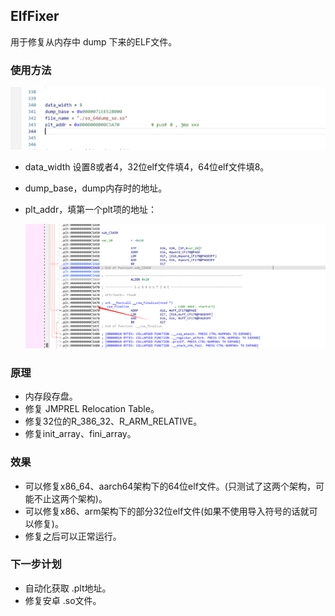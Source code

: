 ## ElfFixer

用于修复从内存中 dump 下来的ELF文件。

### 使用方法



![image-20250315230931636](image/image-20250315230931636.png)



* data_width 设置8或者4，32位elf文件填4，64位elf文件填8。

* dump_base，dump内存时的地址。

* plt_addr，填第一个plt项的地址：

  ![image-20250315231153068](image/image-20250315231153068.png)

### 原理

* 内存段存盘。
* 修复 JMPREL Relocation Table。
* 修复32位的R_386_32、R_ARM_RELATIVE。
* 修复init_array、fini_array。



### 效果

* 可以修复x86_64、aarch64架构下的64位elf文件。(只测试了这两个架构，可能不止这两个架构)。
* 可以修复x86、arm架构下的部分32位elf文件(如果不使用导入符号的话就可以修复)。
* 修复之后可以正常运行。




### 下一步计划

* 自动化获取 .plt地址。
* 修复安卓 .so文件。

